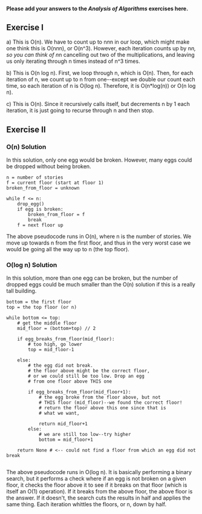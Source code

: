 #### Please add your answers to the **_Analysis of Algorithms_** exercises here.

## Exercise I

a)
This is O(n). We have to count up to n*n*n in our loop, which might make one think this is O(n*n*n), or O(n^3). However, each iteration counts up by n*n, so you can think of n*n cancelling out two of the multiplications, and leaving us only iterating through n times instead of n^3 times.

b)
This is O(n log n). First, we loop through n, which is O(n). Then, for each iteration of n, we count up to n from one--except we double our count each time, so each iteration of n is O(log n). Therefore, it is O(n\*log(n)) or O(n log n).

c)
This is O(n). Since it recursively calls itself, but decrements n by 1 each iteration, it is just going to recurse through n and then stop.

## Exercise II

### O(n) Solution

In this solution, only one egg would be broken. However, many eggs could be dropped without being broken.

```
n = number of stories
f = current floor (start at floor 1)
broken_from_floor = unknown

while f <= n:
	drop_egg()
	if egg is broken:
		broken_from_floor = f
        break
	f = next floor up
```

The above pseudocode runs in O(n), where n is the number of stories. We move up towards n from the first floor, and thus in the very worst case we would be going all the way up to n (the top floor).

### O(log n) Solution

In this solution, more than one egg can be broken, but the number of dropped eggs could be much smaller than the O(n) solution if this is a really tall building.

```
bottom = the first floor
top = the top floor (or n)

while bottom <= top:
    # get the middle floor
    mid_floor = (bottom+top) // 2

    if egg_breaks_from_floor(mid_floor):
        # too high, go lower
        top = mid_floor-1

    else:
        # the egg did not break.
        # the floor above might be the correct floor,
        # or we could still be too low. Drop an egg
        # from one floor above THIS one

        if egg_breaks_from_floor(mid_floor+1):
            # the egg broke from the floor above, but not
            # THIS floor (mid_floor)--we found the correct floor!
            # return the floor above this one since that is
            # what we want,

            return mid_floor+1
        else:
            # we are still too low--try higher
            bottom = mid_floor+1

    return None # <-- could not find a floor from which an egg did not break


```

The above pseudocode runs in O(log n). It is basically performing a binary search, but it performs a check where if an egg is not broken on a given floor, it checks the floor above it to see if it breaks on that floor (which is itself an O(1) operation). If it breaks from the above floor, the above floor is the answer. If it doesn't, the search cuts the results in half and applies the same thing. Each iteration whittles the floors, or n, down by half.
